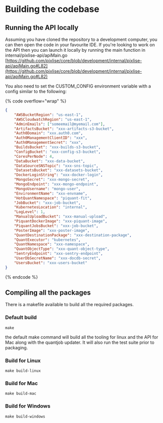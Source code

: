# Building the codebase

## Running the API locally

Assuming you have cloned the repository to a development computer, you can then open the code in your favourite IDE. If you're looking to work on the API then you can launch it locally by running the main function in internal/pixlise-api/apiMain.go [https://github.com/pixlise/core/blob/development/internal/pixlise-api/apiMain.go#L82](https://github.com/pixlise/core/blob/development/internal/pixlise-api/apiMain.go#L82)

You also need to set the CUSTOM\_CONFIG environment variable with a config similar to the following:

{% code overflow="wrap" %}
```json
{
	"AWSBucketRegion": "us-east-1",
	"AWSCloudwatchRegion": "us-east-1",
	"AdminEmails": ["someemail@myemail.com"],
	"ArtifactsBucket": "xxx-artifacts-s3-bucket",
	"Auth0Domain": "xxx.auth0.com",
	"Auth0ManagementClientID": "xxx",
	"Auth0ManagementSecret": "xxx",
	"BuildsBucket": "xxx-builds-s3-bucket",
	"ConfigBucket": "xxx-config-s3-bucket",
	"CoresPerNode": 4,
	"DataBucket": "xxx-data-bucket",
	"DataSourceSNSTopic": "xxx-sns-topic",
	"DatasetsBucket": "xxx-datasets-bucket",
	"DockerLoginString": "xxx-docker-login",
	"MongoSecret": "xxx-mongo-secret",
	"MongoEndpoint": "xxx-mongo-endpoint",
	"MongoUsername": "mongo-user",
	"EnvironmentName": "xxx-envname",
	"HotQuantNamespace": "piquant-fit",
	"JobBucket": "xxx-job-bucket",
	"KubernetesLocation": "internal",
	"LogLevel": 1,
	"ManualUploadBucket": "xxx-manual-upload",
	"PiquantDockerImage": "xxx-piquant-image",
	"PiquantJobsBucket": "xxx-job-bucket",
	"PosterImage": "xxx-poster-image",
	"QuantDestinationPackage": "xxx-destination-package",
	"QuantExecutor": "kubernetes",
	"QuantNamespace": "xxx-namespace",
	"QuantObjectType": "xxx-quant-object-type",
	"SentryEndpoint": "xxx-sentry-endpoint",
	"UserDbSecretName": "xxx-docdb-secret",
	"UsersBucket": "xxx-users-bucket"
}
```
{% endcode %}

## Compiling all the packages

There is a makefile available to build all the required packages.

### Default build

`make`

the default make command will build all the tooling for linux and the API for Mac along with the quantjob updater. It will also run the test suite prior to packaging.

### Build for Linux

`make build-linux`

### Build for Mac

`make build-mac`

### Build for Windows

`make build-windows`
